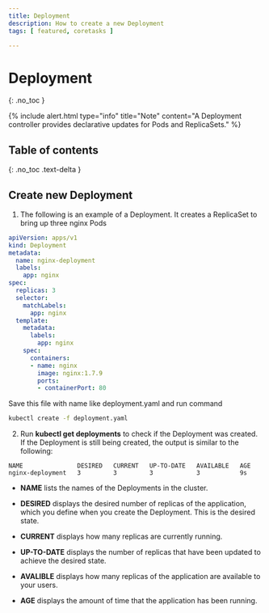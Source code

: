 ```yaml
---
title: Deployment
description: How to create a new Deployment
tags: [ featured, coretasks ]

---
```

# Deployment
{: .no_toc }

{% include alert.html type="info" title="Note" content="A Deployment controller provides declarative updates for Pods and ReplicaSets." %}

## Table of contents
{: .no_toc .text-delta }

## Create new Deployment

1) The following is an example of a Deployment. It creates a ReplicaSet to bring up three nginx Pods

```yaml 
apiVersion: apps/v1
kind: Deployment
metadata:
  name: nginx-deployment
  labels:
    app: nginx
spec:
  replicas: 3
  selector:
    matchLabels:
      app: nginx
  template:
    metadata:
      labels:
        app: nginx
    spec:
      containers:
      - name: nginx
        image: nginx:1.7.9
        ports:
        - containerPort: 80

```
Save this file with name like deployment.yaml and run command
```sh 
kubectl create -f deployment.yaml
```
2) Run **kubectl get deployments** to check if the Deployment was created. If the Deployment is still being created, the output is similar to the following:
```console
NAME               DESIRED   CURRENT   UP-TO-DATE   AVAILABLE   AGE
nginx-deployment   3         3         3            3           9s
```

* **NAME** lists the names of the Deployments in the cluster.

* **DESIRED** displays the desired number of replicas of the application, which you define when you create the Deployment. This is the desired state.

* **CURRENT** displays how many replicas are currently running.

* **UP-TO-DATE** displays the number of replicas that have been updated to achieve the desired state.

* **AVALIBLE** displays how many replicas of the application are available to your users.

* **AGE** displays the amount of time that the application has been running.